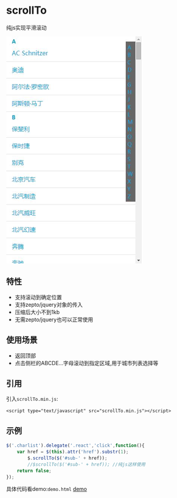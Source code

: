 # scrollTo
纯js实现平滑滚动

![demo](demo.jpg)

## 特性

* 支持滚动到确定位置
* 支持zepto/jquery对象的传入
* 压缩后大小不到1kb
* 无需zepto/jquery也可以正常使用

## 使用场景
* 返回顶部
* 点击侧栏的ABCDE...字母滚动到指定区域,用于城市列表选择等

## 引用
引入`scrollTo.min.js`:
```
<script type="text/javascript" src="scrollTo.min.js"></script> 
```

## 示例
```javascript
$('.charlist').delegate('.react','click',function(){
    var href = $(this).attr('href').substr(1);
		$.scrollTo($('#sub-' + href));
		//$scrollTo($('#sub-' + href)); //纯js这样使用
    return false;
});
```
具体代码看demo:`demo.html`
[demo](demo.html)

